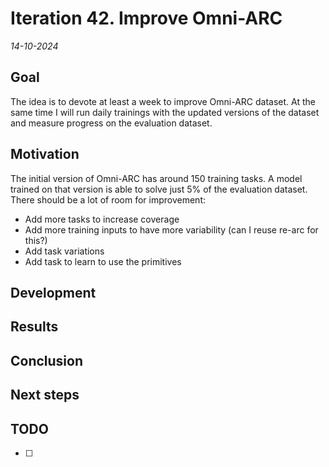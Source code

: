 # Iteration 42. Improve Omni-ARC

_14-10-2024_

## Goal

The idea is to devote at least a week to improve Omni-ARC dataset. At the same time I will run
daily trainings with the updated versions of the dataset and measure progress on the evaluation dataset.

## Motivation

The initial version of Omni-ARC has around 150 training tasks. A model trained on that version is
able to solve just 5% of the evaluation dataset. There should be a lot of room for improvement:

- Add more tasks to increase coverage
- Add more training inputs to have more variability (can I reuse re-arc for this?)
- Add task variations
- Add task to learn to use the primitives

## Development

## Results

## Conclusion

## Next steps

## TODO

- [ ]
